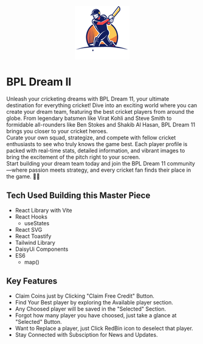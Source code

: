 <p align="center">
  <img  src="./src/assets/logo-footer.png" alt="bpl dream 11 logo"/>
</p>

# BPL Dream ll

Unleash your cricketing dreams with BPL Dream 11, your ultimate destination for everything cricket! Dive into an exciting world where you can create your dream team, featuring the best cricket players from around the globe. From legendary batsmen like Virat Kohli and Steve Smith to formidable all-rounders like Ben Stokes and Shakib Al Hasan, BPL Dream 11 brings you closer to your cricket heroes.
<br/>
Curate your own squad, strategize, and compete with fellow cricket enthusiasts to see who truly knows the game best. Each player profile is packed with real-time stats, detailed information, and vibrant images to bring the excitement of the pitch right to your screen.
<br/>
Start building your dream team today and join the BPL Dream 11 community—where passion meets strategy, and every cricket fan finds their place in the game. 🏏🌟

## Tech Used Building this Master Piece

- React Library with Vite
- React Hooks
    - useStates
- React SVG
- React Toastify
- Tailwind Library
- DaisyUi Components
- ES6
    - map()

## Key Features

- Claim Coins just by Clicking "Claim Free Credit" Button.
- Find Your Best player by exploring the Available player section.
- Any Choosed player will be saved in the "Selected" Section.
- Forgot how many player you have choosed, just take a glance at "Selected" Button.
- Want to Replace a player, just Click RedBin icon to deselect that player.
- Stay Connected with Subsciption for News and Updates.
